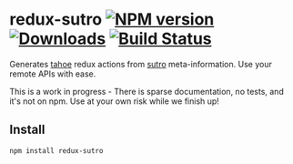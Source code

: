 # redux-sutro [![NPM version][npm-image]][npm-url] [![Downloads][downloads-image]][npm-url] [![Build Status][travis-image]][travis-url]

Generates [tahoe](https://github.com/shastajs/tahoe) redux actions from [sutro](https://github.com/shastajs/sutro) meta-information. Use your remote APIs with ease.

This is a work in progress - There is sparse documentation, no tests, and it's not on npm. Use at your own risk while we finish up!

## Install

```
npm install redux-sutro
```

[downloads-image]: http://img.shields.io/npm/dm/redux-sutro.svg
[npm-url]: https://npmjs.org/package/redux-sutro
[npm-image]: http://img.shields.io/npm/v/redux-sutro.svg

[travis-url]: https://travis-ci.org/shastajs/redux-sutro
[travis-image]: https://travis-ci.org/shastajs/redux-sutro.png?branch=master
